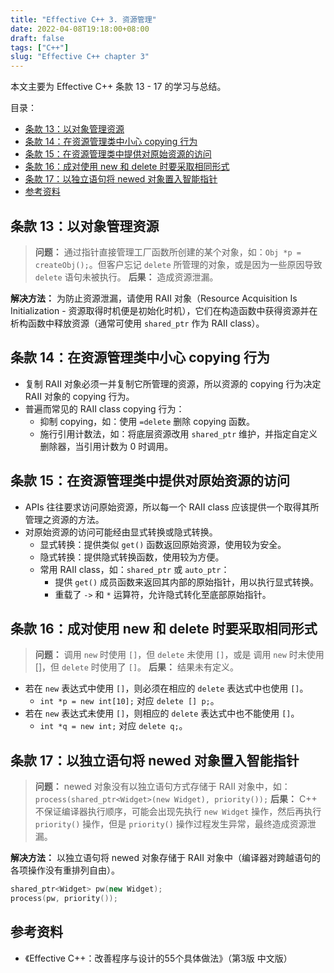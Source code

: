 ```yaml
---
title: "Effective C++ 3. 资源管理"
date: 2022-04-08T19:18:00+08:00
draft: false
tags: ["C++"]
slug: "Effective C++ chapter 3"
---
```


本文主要为 Effective C++ 条款 13 - 17 的学习与总结。

目录：

- [条款 13：以对象管理资源](#条款-13以对象管理资源)
- [条款 14：在资源管理类中小心 copying 行为](#条款-14在资源管理类中小心-copying-行为)
- [条款 15：在资源管理类中提供对原始资源的访问](#条款-15在资源管理类中提供对原始资源的访问)
- [条款 16：成对使用 new 和 delete 时要采取相同形式](#条款-16成对使用-new-和-delete-时要采取相同形式)
- [条款 17：以独立语句将 newed 对象置入智能指针](#条款-17以独立语句将-newed-对象置入智能指针)
- [参考资料](#参考资料)

## 条款 13：以对象管理资源

> **问题：** 通过指针直接管理工厂函数所创建的某个对象，如：`Obj *p = createObj();`。但客户忘记 `delete` 所管理的对象，或是因为一些原因导致 `delete` 语句未被执行。
> **后果：** 造成资源泄漏。

**解决方法：** 为防止资源泄漏，请使用 RAII 对象（Resource Acquisition Is Initialization - 资源取得时机便是初始化时机），它们在构造函数中获得资源并在析构函数中释放资源（通常可使用 `shared_ptr` 作为 RAII class）。

## 条款 14：在资源管理类中小心 copying 行为

* 复制 RAII 对象必须一并复制它所管理的资源，所以资源的 copying 行为决定 RAII 对象的 copying 行为。
* 普遍而常见的 RAII class copying 行为：
  * 抑制 copying，如：使用 `=delete` 删除 copying 函数。
  * 施行引用计数法，如：将底层资源改用 `shared_ptr` 维护，并指定自定义删除器，当引用计数为 0 时调用。

## 条款 15：在资源管理类中提供对原始资源的访问

* APIs 往往要求访问原始资源，所以每一个 RAII class 应该提供一个取得其所管理之资源的方法。
* 对原始资源的访问可能经由显式转换或隐式转换。
  * 显式转换：提供类似 `get()` 函数返回原始资源，使用较为安全。
  * 隐式转换：提供隐式转换函数，使用较为方便。
  * 常用 RAII class，如：`shared_ptr` 或 `auto_ptr`：
    * 提供 `get()` 成员函数来返回其内部的原始指针，用以执行显式转换。
    * 重载了 `->` 和 `*` 运算符，允许隐式转化至底部原始指针。

## 条款 16：成对使用 new 和 delete 时要采取相同形式

> **问题：** 调用 `new` 时使用 `[]`，但 `delete` 未使用 `[]`，或是 调用 `new` 时未使用 []，但 `delete` 时使用了 `[]`。
> **后果：** 结果未有定义。

* 若在 `new` 表达式中使用 `[]`，则必须在相应的 `delete` 表达式中也使用 `[]`。
  * `int *p = new int[10];` 对应 `delete [] p;`。
* 若在 `new` 表达式未使用 `[]`，则相应的 `delete` 表达式中也不能使用 `[]`。
  * `int *q = new int;` 对应 `delete q;`。

## 条款 17：以独立语句将 newed 对象置入智能指针

> **问题：** newed 对象没有以独立语句方式存储于 RAII 对象中，如：`process(shared_ptr<Widget>(new Widget), priority());`
> **后果：** C++ 不保证编译器执行顺序，可能会出现先执行 `new Widget` 操作，然后再执行 `priority()` 操作，但是 `priority()` 操作过程发生异常，最终造成资源泄漏。

**解决方法：** 以独立语句将 newed 对象存储于 RAII 对象中（编译器对跨越语句的各项操作没有重排列自由）。

```C++
shared_ptr<Widget> pw(new Widget);
process(pw, priority());
```

## 参考资料

* 《Effective C++：改善程序与设计的55个具体做法》（第3版 中文版）
